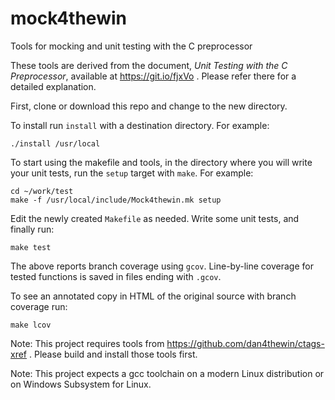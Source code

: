 # mock4thewin
Tools for mocking and unit testing with the C preprocessor

These tools are derived from the document,
_Unit Testing with the C Preprocessor_,
available at https://git.io/fjxVo .
Please refer there for a detailed explanation.

First, clone or download this repo and change to the
new directory.

To install run `install` with a destination directory.
For example:

    ./install /usr/local

To start using the makefile and tools, in the directory
where you will write your unit tests, run the `setup`
target with `make`. For example:

    cd ~/work/test
    make -f /usr/local/include/Mock4thewin.mk setup

Edit the newly created `Makefile` as needed.  Write
some unit tests, and finally run:

    make test

The above reports branch coverage using `gcov`.
Line-by-line coverage for tested functions is saved
in files ending with `.gcov`.

To see an annotated copy in HTML of the original source
with branch coverage run:

    make lcov

Note: This project requires tools from
https://github.com/dan4thewin/ctags-xref .
Please build and install those tools first.

Note: This project expects a gcc toolchain on
a modern Linux distribution or on Windows
Subsystem for Linux.
